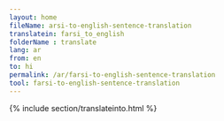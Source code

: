 ```yaml
---
layout: home
fileName: arsi-to-english-sentence-translation
translatein: farsi_to_english
folderName : translate
lang: ar
from: en
to: hi
permalink: /ar/farsi-to-english-sentence-translation
tool: farsi-to-english-sentence-translation
---
```

{% include section/translateinto.html %}